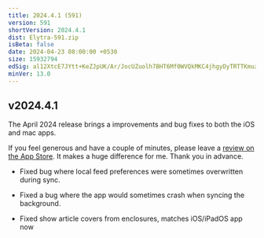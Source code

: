 ```yaml
---
title: 2024.4.1 (591)
version: 591
shortVersion: 2024.4.1
dist: Elytra-591.zip
isBeta: false
date: 2024-04-23 08:00:00 +0530
size: 15932794
edSig: al12XtcE7JYtt+KeZJpUK/Ar/JocUZuolh7BHT6Mf0WVQkMKC4jhgyDyTRTTKmuzzXKyR9A2HzsRNeDE0e+9Cg==
minVer: 13.0
---
```


## v2024.4.1

The April 2024 release brings a improvements and bug fixes to both the iOS and mac apps.

If you feel generous and have a couple of minutes, please leave a [review on the App Store](https://apps.apple.com/app/id1433266971?action=write-review). It makes a huge difference for me. Thank you in advance.

- Fixed bug where local feed preferences were sometimes overwritten during sync.

- Fixed a bug where the app would sometimes crash when syncing the background. 

- Fixed show article covers from enclosures, matches iOS/iPadOS app now
